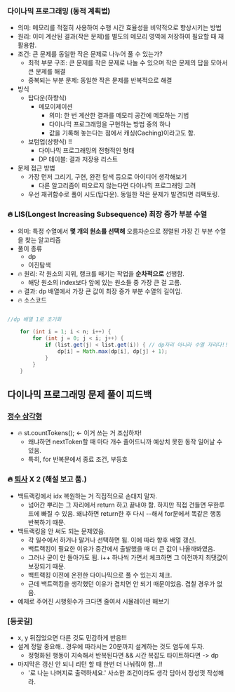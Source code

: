 ### 다이나믹 프로그래밍 (동적 계획법)
- 의미: 메모리를 적절히 사용하여 수행 시간 효율성을 비약적으로 향상시키는 방법
- 원리: 이미 계산된 결과(작은 문제)를 별도의 메모리 영역에 저장하여 필요할 때 재활용함.
- 조건: 큰 문제를 동일한 작은 문제로 나누어 풀 수 있는가?
  - 최적 부분 구조: 큰 문제를 작은 문제로 나눌 수 있으며 작은 문제의 답을 모아서 큰 문제를 해결
  - 중복되는 부분 문제: 동일한 작은 문제를 반복적으로 해결
- 방식
  - 탑다운(하향식)
    - 메모이제이션
      - 의미: 한 번 계산한 결과를 메모리 공간에 메모하는 기법
      - 다이나믹 프로그래밍을 구현하는 방법 중의 하나
      - 값을 기록해 놓는다는 점에서 캐싱(Caching)이라고도 함.
  - 보텀업(상향식) !!
    - 다이나믹 프로그래밍의 전형적인 형태
    - DP 테이블: 결과 저장용 리스트
- 문제 접근 방법
  - 가장 먼저 그리기, 구현, 완전 탐색 등으로 아이디어 생각해보기
    - 다른 알고리즘이 떠오르지 않는다면 다이나믹 프로그래밍 고려
  - 우선 재귀함수로 풀이 시도(탑다운). 동일한 작은 문제가 발견되면 리팩토링.

### 🔥 LIS(Longest Increasing Subsequence) 최장 증가 부분 수열
- 의미: 특정 수열에서 **몇 개의 원소를 선택해** 오름차순으로 정렬된 가장 긴 부분 수열을 찾는 알고리즘 
- 풀이 종류
  - dp
  - 이진탐색
- 🔥 원리: 각 원소의 지위, 랭크를 매기는 작업을 **순차적으로** 선행함. 
  - 해당 원소의 index보다 앞에 있는 원소들 중 가장 큰 걸 고름. 
- 🔥 결과: dp 배열에서 가장 큰 값이 최장 증가 부분 수열의 길이임.
- 🔥 소스코드
```java

//dp 배열 1로 초기화

    for (int i = 1; i < n; i++) {
        for (int j = 0; j < i; j++) {
            if (list.get(j) < list.get(i)) { // dp자리 아니라 수열 자리다!! 조심
                dp[i] = Math.max(dp[i], dp[j] + 1);
            }
        }
    }
```

## 다이나믹 프로그래밍 문제 풀이 피드백
### [정수 삼각형](../백준/Silver/1932. 정수 삼각형)
- 🔥 st.countTokens(); <- 이거 쓰는 거 조심하자!
  - 왜냐하면 nextToken할 때 마다 개수 줄어드니까 예상치 못한 동작 일어날 수 있음.
  - 특히, for 반복문에서 종료 조건, 부등호 


### 🔥 [퇴사](../백준/Silver/14501. 퇴사) X 2 (해설 보고 품.)
- 백트랙킹에서 idx 복원하는 거 직접적으로 손대지 말자. 
  - 넘어간 뿌리는 그 자리에서 return 하고 끝내야 함. 하지만 직접 건들면 무한루프에 빠질 수 있음. 왜냐하면 return한 후 다시 --해서 for문에서 똑같은 행동 반복하기 때문.
- 백트랙킹을 안 써도 되는 문제였음. 
  - 각 일수에서 하거나 말거나 선택하면 됨. 이에 따라 향후 배열 갱신.
  - 백트랙킹이 필요한 이유가 중간에서 출발했을 때 더 큰 값이 나올까봐였음. 
  - 그러나 굳이 안 돌아가도 됨. i++ 하나씩 가면서 체크하면 그 이전까지 최댓값이 보장되기 때문. 
  - 백트랙킹 이전에 온전한 다이나믹으로 풀 수 있는지 체크.
  - 근데 백트랙킹을 생각했던 이유가 겹치면 안 되기 때문이었음. 겹칠 경우가 없음. 
- 예제로 주어진 시행횟수가 크다면 줄여서 시뮬레이션 해보기

### [등굣길]
- x, y 뒤집었으면 다른 것도 민감하게 반응!!!
- 설계 정말 중요해.. 경우에 따라서는 20분까지 설계하는 것도 염두에 두자.
  - 정형화된 행동이 지속해서 반복된다면 && 시간 복잡도 타이트하다면 -> dp
- 마지막은 갱신 안 되니 리턴 할 때 한번 더 나눠줘야 함...!!
  - '로 나눈 나머지로 출력하세요.' 사소한 조건이라도 생각 담아서 정성껏 작성해라.